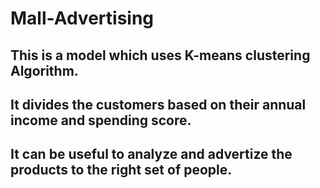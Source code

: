 # Mall-Advertising
## This is a model which uses K-means clustering Algorithm.
## It divides the customers based on their annual income and spending score.
## It can be useful to analyze and advertize the products to the right set of people.
